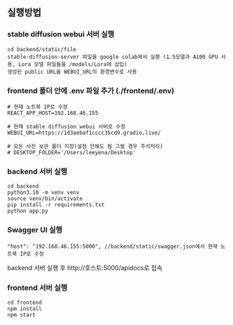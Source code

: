 ## 실행방법

### stable diffusion webui 서버 실행

```
cd backend/static/file
stable-diffusion-server 파일을 google colab에서 실행 (1.5모델과 A100 GPU 사용, Lora 모델 파일들을 /models/Lora에 삽입)
생성된 public URL을 WEBUI_URL의 환경변수로 사용
```

### frontend 폴더 안에 .env 파일 추가 (./frontend/.env)
```
# 현재 노트북 IP로 수정
REACT_APP_HOST=192.168.46.155

# 현재 stable diffusion webui 서버로 수정
WEBUI_URL=https://1d3aebaf1cccc35cd9.gradio.live/

# 모든 사진 보관 폴더 지정(설정 안해도 됨 그럴 경우 주석처리)
# DESKTOP_FOLDER='/Users/leeyena/Desktop'
```

### backend 서버 실행

```
cd backend
python3.10 -m venv venv
source venv/bin/activate
pip install -r requirements.txt
python app.py
```

### Swagger UI 실행
```
"host": "192.168.46.155:5000", //backend/static/swagger.json에서 현재 노트북 IP로 수정
```
backend 서버 실행 후 http://호스트:5000/apidocs로 접속

### frontend 서버 실행

```
cd frontend
npm install
npm start
```

